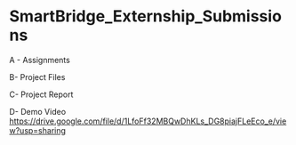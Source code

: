 # SmartBridge_Externship_Submissions
A - Assignments

B- Project Files

C- Project Report

D- Demo Video https://drive.google.com/file/d/1LfoFf32MBQwDhKLs_DG8piajFLeEco_e/view?usp=sharing
